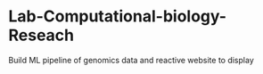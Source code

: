 # Lab-Computational-biology-Reseach
Build ML pipeline of genomics data and reactive website to display
